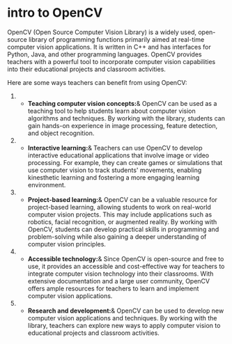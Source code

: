 # intro to OpenCV

OpenCV (Open Source Computer Vision Library) is a widely used, open-source library of programming functions primarily aimed at real-time computer vision applications. It is written in C++ and has interfaces for Python, Java, and other programming languages. OpenCV provides teachers with a powerful tool to incorporate computer vision capabilities into their educational projects and classroom activities.

Here are some ways teachers can benefit from using OpenCV:

1. - **Teaching computer vision concepts:**& OpenCV can be used as a teaching tool to help students learn about computer vision algorithms and techniques. By working with the library, students can gain hands-on experience in image processing, feature detection, and object recognition.

2. - **Interactive learning:**& Teachers can use OpenCV to develop interactive educational applications that involve image or video processing. For example, they can create games or simulations that use computer vision to track students' movements, enabling kinesthetic learning and fostering a more engaging learning environment.

3. - **Project-based learning:**& OpenCV can be a valuable resource for project-based learning, allowing students to work on real-world computer vision projects. This may include applications such as robotics, facial recognition, or augmented reality. By working with OpenCV, students can develop practical skills in programming and problem-solving while also gaining a deeper understanding of computer vision principles.

4. - **Accessible technology:**& Since OpenCV is open-source and free to use, it provides an accessible and cost-effective way for teachers to integrate computer vision technology into their classrooms. With extensive documentation and a large user community, OpenCV offers ample resources for teachers to learn and implement computer vision applications.

5. - **Research and development:**& OpenCV can be used to develop new computer vision applications and techniques. By working with the library, teachers can explore new ways to apply computer vision to educational projects and classroom activities.

